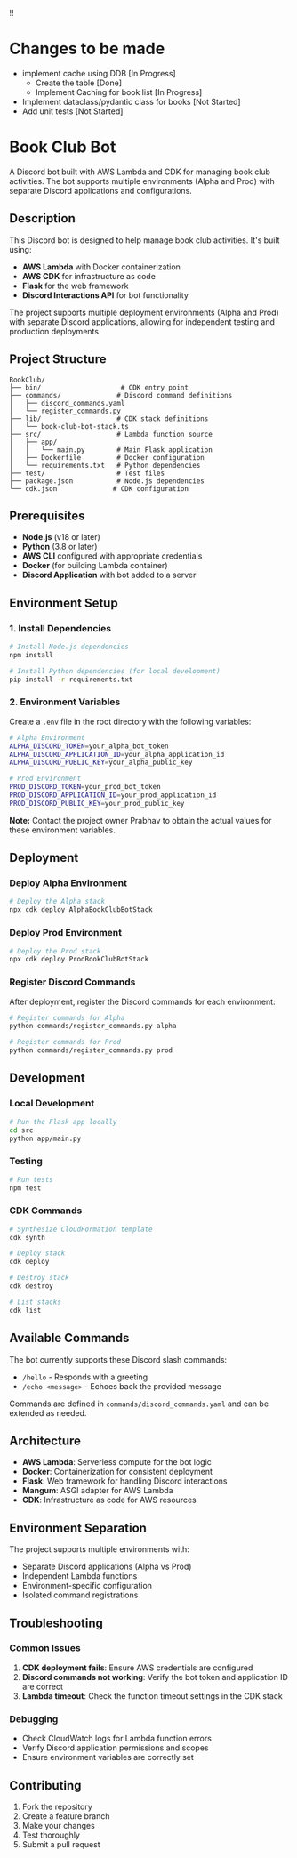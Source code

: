 !!

# Changes to be made
- implement cache using DDB [In Progress]
    - Create the table [Done]
    - Implement Caching for book list [In Progress]
- Implement dataclass/pydantic class for books [Not Started]
- Add unit tests [Not Started]

# Book Club Bot

A Discord bot built with AWS Lambda and CDK for managing book club activities. The bot supports multiple environments (Alpha and Prod) with separate Discord applications and configurations.

## Description

This Discord bot is designed to help manage book club activities. It's built using:
- **AWS Lambda** with Docker containerization
- **AWS CDK** for infrastructure as code
- **Flask** for the web framework
- **Discord Interactions API** for bot functionality

The project supports multiple deployment environments (Alpha and Prod) with separate Discord applications, allowing for independent testing and production deployments.

## Project Structure

```
BookClub/
├── bin/                    # CDK entry point
├── commands/              # Discord command definitions
│   ├── discord_commands.yaml
│   └── register_commands.py
├── lib/                   # CDK stack definitions
│   └── book-club-bot-stack.ts
├── src/                   # Lambda function source
│   ├── app/
│   │   └── main.py        # Main Flask application
│   ├── Dockerfile         # Docker configuration
│   └── requirements.txt   # Python dependencies
├── test/                  # Test files
├── package.json           # Node.js dependencies
└── cdk.json              # CDK configuration
```

## Prerequisites

- **Node.js** (v18 or later)
- **Python** (3.8 or later)
- **AWS CLI** configured with appropriate credentials
- **Docker** (for building Lambda container)
- **Discord Application** with bot added to a server

## Environment Setup

### 1. Install Dependencies

```bash
# Install Node.js dependencies
npm install

# Install Python dependencies (for local development)
pip install -r requirements.txt
```

### 2. Environment Variables

Create a `.env` file in the root directory with the following variables:

```bash
# Alpha Environment
ALPHA_DISCORD_TOKEN=your_alpha_bot_token
ALPHA_DISCORD_APPLICATION_ID=your_alpha_application_id
ALPHA_DISCORD_PUBLIC_KEY=your_alpha_public_key

# Prod Environment
PROD_DISCORD_TOKEN=your_prod_bot_token
PROD_DISCORD_APPLICATION_ID=your_prod_application_id
PROD_DISCORD_PUBLIC_KEY=your_prod_public_key
```

**Note:** Contact the project owner Prabhav to obtain the actual values for these environment variables.

## Deployment

### Deploy Alpha Environment

```bash
# Deploy the Alpha stack
npx cdk deploy AlphaBookClubBotStack
```

### Deploy Prod Environment

```bash
# Deploy the Prod stack
npx cdk deploy ProdBookClubBotStack
```

### Register Discord Commands

After deployment, register the Discord commands for each environment:

```bash
# Register commands for Alpha
python commands/register_commands.py alpha

# Register commands for Prod
python commands/register_commands.py prod
```

## Development

### Local Development

```bash
# Run the Flask app locally
cd src
python app/main.py
```

### Testing

```bash
# Run tests
npm test
```

### CDK Commands

```bash
# Synthesize CloudFormation template
cdk synth

# Deploy stack
cdk deploy

# Destroy stack
cdk destroy

# List stacks
cdk list
```

## Available Commands

The bot currently supports these Discord slash commands:

- `/hello` - Responds with a greeting
- `/echo <message>` - Echoes back the provided message

Commands are defined in `commands/discord_commands.yaml` and can be extended as needed.

## Architecture

- **AWS Lambda**: Serverless compute for the bot logic
- **Docker**: Containerization for consistent deployment
- **Flask**: Web framework for handling Discord interactions
- **Mangum**: ASGI adapter for AWS Lambda
- **CDK**: Infrastructure as code for AWS resources

## Environment Separation

The project supports multiple environments with:
- Separate Discord applications (Alpha vs Prod)
- Independent Lambda functions
- Environment-specific configuration
- Isolated command registrations

## Troubleshooting

### Common Issues

1. **CDK deployment fails**: Ensure AWS credentials are configured
2. **Discord commands not working**: Verify the bot token and application ID are correct
3. **Lambda timeout**: Check the function timeout settings in the CDK stack

### Debugging

- Check CloudWatch logs for Lambda function errors
- Verify Discord application permissions and scopes
- Ensure environment variables are correctly set

## Contributing

1. Fork the repository
2. Create a feature branch
3. Make your changes
4. Test thoroughly
5. Submit a pull request